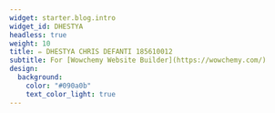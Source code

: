 ```yaml
---
widget: starter.blog.intro
widget_id: DHESTYA
headless: true
weight: 10
title: ✏️ DHESTYA CHRIS DEFANTI 185610012
subtitle: For [Wowchemy Website Builder](https://wowchemy.com/)
design:
  background:
    color: "#090a0b"
    text_color_light: true
---
```

